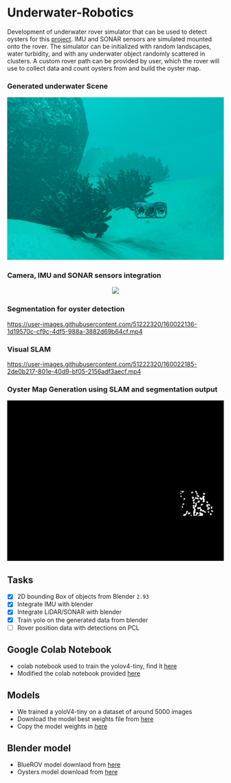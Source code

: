 # Underwater-Robotics
Development of underwater rover simulator that can be used to detect oysters for this [project](https://isr.umd.edu/news/story/using-underwater-robots-to-detect-and-count-oysters). IMU and SONAR sensors are simulated mounted onto the rover. The simulator can be initialized with random landscapes, water turbidity, and with any underwater object randomly scattered in clusters. A custom rover path can be provided by user, which the rover will use to collect data and count oysters from and build the oyster map.

### Generated underwater Scene
<p align="center">
<img src="https://github.com/niteshjha08/Underwater-Robotics/blob/main/media/render.png"/>
</p>

### Camera, IMU and SONAR sensors integration
<p align="center">
<img src="https://github.com/niteshjha08/Underwater-Robotics/blob/main/media/simulator-sensors.gif"/>
</p>

### Segmentation for oyster detection
https://user-images.githubusercontent.com/51222320/160022136-1d19570c-cf9c-4df5-988a-3882d69b64cf.mp4

### Visual SLAM
https://user-images.githubusercontent.com/51222320/160022185-2de0b217-801e-40d9-bf05-2156adf3aecf.mp4

### Oyster Map Generation using SLAM and segmentation output

<p align="center">
<img src="https://github.com/niteshjha08/Underwater-Robotics/blob/main/media/oyster_map.gif"/>
</p>





## Tasks
- [x] 2D bounding Box of objects from Blender `2.93`
- [x] Integrate IMU with blender
- [x] Integrate LiDAR/SONAR with blender
- [x] Train yolo on the generated data from blender
- [ ] Rover position data with detections on PCL

## Google Colab Notebook
* colab notebook used to train the yolov4-tiny, find it [here](https://colab.research.google.com/drive/1RePfSTb7c1tPAuh_D-ySLhrG78gxkF9D?usp=sharing)
* Modified the colab notebook provided [here](https://colab.research.google.com/drive/1_GdoqCJWXsChrOiY8sZMr_zbr_fH-0Fg)

## Models
* We trained a yoloV4-tiny on a dataset of around 5000 images
* Download the model best weights file from [here](https://drive.google.com/file/d/1ffx9uFeBLUgfymSTHV5pO_OoLnYB7EVT/view?usp=sharing) 
* Copy the model weights in [here](https://github.com/mjoshi07/Underwater-Robotics/tree/main/data/model)

## Blender model
* BlueROV model downlaod from [here](https://github.com/patrickelectric/bluerov_ros_playground)
* Oysters model download from [here](https://drive.google.com/drive/folders/1XY2yMnFDCiSR8H6S84OS8WX1tzu2OnCW?usp=sharing)  

